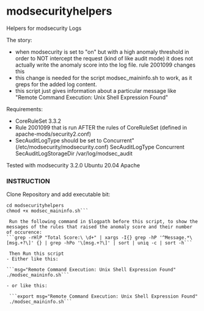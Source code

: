 # modsecurityhelpers
Helpers for modsecurity Logs

 The story:
 - when modsecurity is set to "on" but with a high anomaly threshold in order to NOT intercept the request (kind of like audit mode) it does not actually write the anomaly score into the log file.
   rule 2001099 changes this
 - this change is needed for the script modsec_maininfo.sh to work, as it greps for the added log content.
 - this script just gives information about a particular message like "Remote Command Execution: Unix Shell Expression Found"

 Requirements:
 - CoreRuleSet 3.3.2
 - Rule 2001099 that is run AFTER the rules of CoreRuleSet (defined in apache-mods/security2.conf)
 - SecAuditLogType should be set to Concurrent" (/etc/modsecurity/modsecurity.conf)
     SecAuditLogType Concurrent
     SecAuditLogStorageDir /var/log/modsec_audit

 Tested with modsecurity 3.2.0
 Ubuntu 20.04
 Apache


### INSTRUCTION ###

 Clone Repository and add executable bit:
```git clone https://github.com/stefanpinter/modsecurityhelpers.git
cd modsecurityhelpers
chmod +x modsec_maininfo.sh```

 Run the following command in $logpath before this script, to show the messages of the rules that raised the anomaly score and their number of occurence:
```grep -rHlP "Total Score:\ \d+" | xargs -I{} grep -hP '^Message.*\[msg.+?\]' {} | grep -hPo '\[msg.+?\]' | sort | uniq -c | sort -h```

 Then Run this script
- Either like this:

```msg="Remote Command Execution: Unix Shell Expression Found" ./modsec_maininfo.sh```

- or like this:

 ```export msg="Remote Command Execution: Unix Shell Expression Found"
 ./modsec_maininfo.sh```
